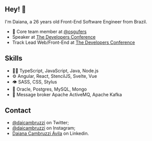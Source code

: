 ## Hey! 👋
I'm Daiana, a 26 years old Front-End Software Engineer from Brazil.

- 👥 Core team member at [@osgufers](https://github.com/osgufers)
- Speaker at [The Developers Conference](https://thedevconf.com/pt)
- Track Lead Web/Front-End at [The Developers Conference](https://thedevconf.com/pt)

## Skills
- 👨‍💻 TypeScript, JavaScript, Java, Node.js
- ⚙️ Angular, React, StencilJS, Svelte, Vue 
- 👁️ SASS, CSS, Stylus
- 💽 Oracle, Postgres, MySQL, Mongo
- 💬 Message broker Apache ActiveMQ, Apache Kafka

## Contact
- [@daicambruzzi](https://twitter.com/DaiCambruzzi) on Twitter;
- [@daicambruzzi](https://instagram.com/daicambruzzi) on Instagram;
- [Daiana Cambruzzi Ávila](https://www.linkedin.com/in/daiana-cambruzzi-avila-860b17102/) on Linkedin.

